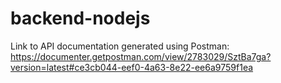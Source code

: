 # backend-nodejs

Link to API documentation generated using Postman:
https://documenter.getpostman.com/view/2783029/SztBa7ga?version=latest#ce3cb044-eef0-4a63-8e22-ee6a9759f1ea
